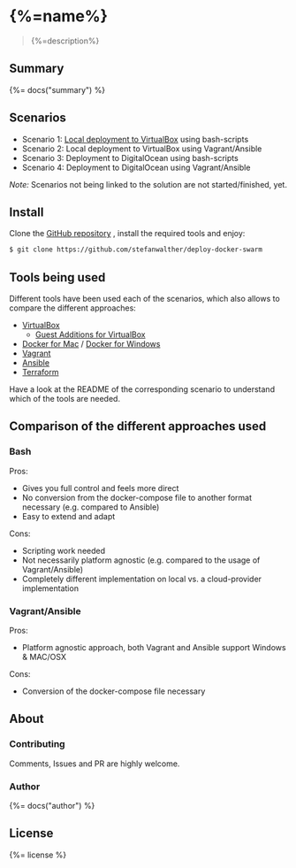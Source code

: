 # {%=name%}

> {%=description%}

## Summary
{%= docs("summary") %}

## Scenarios

- Scenario 1: [Local deployment to VirtualBox](./local-bash) using bash-scripts
- Scenario 2: Local deployment to VirtualBox using Vagrant/Ansible 
- Scenario 3: Deployment to DigitalOcean using bash-scripts
- Scenario 4: Deployment to DigitalOcean using Vagrant/Ansible

_Note:_ Scenarios not being linked to the solution are not started/finished, yet.

## Install

Clone the [GitHub repository](https://github.com/stefanwalther/deploy-docker-swarm) , install the required tools and enjoy:

```sh
$ git clone https://github.com/stefanwalther/deploy-docker-swarm
```

## Tools being used

Different tools have been used each of the scenarios, which also allows to compare the different approaches:
 
- [VirtualBox](https://www.virtualbox.org/)
  - [Guest Additions for VirtualBox](https://docs.oracle.com/cd/E36500_01/E36502/html/qs-guest-additions.html)
- [Docker for Mac](https://docs.docker.com/docker-for-mac/) / [Docker for Windows](https://docs.docker.com/docker-for-windows/)
- [Vagrant](https://www.vagrantup.com/)
- [Ansible](https://www.ansible.com/)
- [Terraform](https://www.terraform.io/)

Have a look at the README of the corresponding scenario to understand which of the tools are needed.

## Comparison of the different approaches used

### Bash

Pros:

- Gives you full control and feels more direct
- No conversion from the docker-compose file to another format necessary (e.g. compared to Ansible)
- Easy to extend and adapt

Cons:

- Scripting work needed
- Not necessarily platform agnostic (e.g. compared to the usage of Vagrant/Ansible)
- Completely different implementation on local vs. a cloud-provider implementation

### Vagrant/Ansible

Pros:

- Platform agnostic approach, both Vagrant and Ansible support Windows & MAC/OSX

Cons:

- Conversion of the docker-compose file necessary


## About

### Contributing
Comments, Issues and PR are highly welcome.

### Author
{%= docs("author") %}

## License
{%= license %}